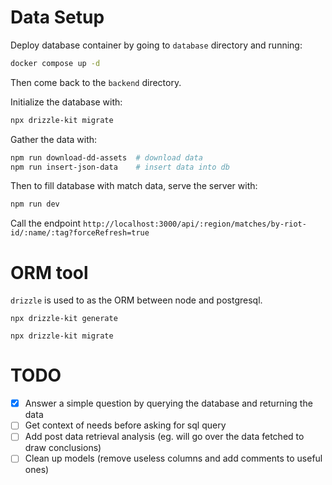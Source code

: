 # Data Setup

Deploy database container by going to `database` directory and running:

```bash
docker compose up -d
```

Then come back to the `backend` directory.

Initialize the database with:

```bash
npx drizzle-kit migrate
```

Gather the data with:

```bash
npm run download-dd-assets  # download data
npm run insert-json-data    # insert data into db
```

Then to fill database with match data, serve the server with:

```bash
npm run dev
```

Call the endpoint `http://localhost:3000/api/:region/matches/by-riot-id/:name/:tag?forceRefresh=true`

# ORM tool

`drizzle` is used to as the ORM between node and postgresql.

`npx drizzle-kit generate`

`npx drizzle-kit migrate`

# TODO

- [x] Answer a simple question by querying the database and returning the data
- [ ] Get context of needs before asking for sql query
- [ ] Add post data retrieval analysis (eg. will go over the data fetched to draw conclusions)
- [ ] Clean up models (remove useless columns and add comments to useful ones)
